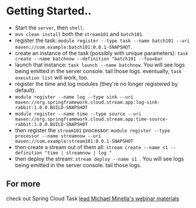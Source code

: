 # Getting Started..

- Start the `server`, then `shell`.
- `mvn clean install` both the `stream101` and `batch101`.
- register the task: `module register --type task --name batch101 --uri maven://com.example:batch101:0.0.1-SNAPSHOT`.
- create an instance of the task (possibly with unique parameters): `task create --name batchnow --definition "batch101 --foo=bar`
- launch that instance: `task launch --name batchnow`. You will see logs being emitted in the server console. tail those logs. eventually, `task execution list` will work, too.
- register the time and log modules (they're no longer registered by default).
- `module register --name log --type sink --uri maven://org.springframework.cloud.stream.app:log-sink-rabbit:1.0.0.BUILD-SNAPSHOT`
- `module register --name time --type source --uri maven://org.springframework.cloud.stream.app:time-source-rabbit:1.0.0.BUILD-SNAPSHOT`
- then register the `stream101` processor: `module register --type processor --name streamnow --uri maven://com.example:stream101:0.0.1-SNAPSHOT`
- then create a stream out of them all: ` stream create --name s1 --definition "time | streamnow | log " `
- then deploy the stream: `stream deploy --name s1 `. You will see logs being emitted in the server console. tail those logs.

## For more
check out Spring Cloud Task [lead Michael Minella's webinar materials](https://github.com/mminella/spring-cloud-task-webinar)
